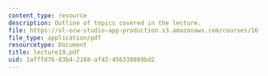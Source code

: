 ```yaml
---
content_type: resource
description: Outline of topics covered in the lecture.
file: https://ol-ocw-studio-app-production.s3.amazonaws.com/courses/16-322-stochastic-estimation-and-control-fall-2004/1afffd7683b42168af42456338889bd2_lecture19.pdf
file_type: application/pdf
resourcetype: Document
title: lecture19.pdf
uid: 1afffd76-83b4-2168-af42-456338889bd2
---
```

